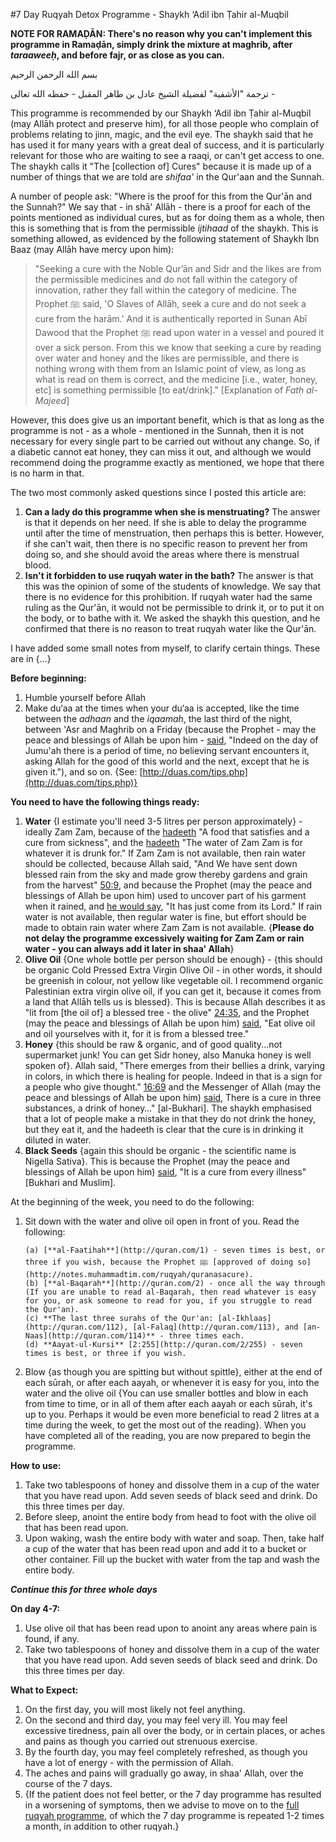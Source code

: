 [title: 7 Day Ruqyah Detox Programme - muhammadtim.com]:/
[menu: 7 Day Detox]:/
[path: /ruqyah/7-day-detox]:/
[menu-locgroup: ruqyah]:/
[order: 3]:/

#7 Day Ruqyah Detox Programme - Shaykh ‘Adil ibn Ṭahir al-Muqbil

**NOTE FOR RAMAḌĀN: There's no reason why you can't implement this programme in Ramaḍān, simply drink the mixture at maghrib, after *taraaweeḥ*, and before fajr, or as close as you can.**


بسم الله الرحمن الرحيم

ترجمة "الأشفية" لفضيلة الشيخ عادل بن طاهر المقبل - حفظه الله تعالى -

This programme is recommended by our Shaykh ‘Adil ibn Ṭahir al-Muqbil (may Allāh protect and preserve him), for all those people who complain of problems relating to jinn, magic, and the evil eye. The shaykh said that he has used it for many years with a great deal of success, and it is particularly relevant for those who are waiting to see a raaqi, or can't get access to one. The shaykh calls it "The [collection of] Cures" because it is made up of a number of things that we are told are *shifaa'* in the Qur'aan and the Sunnah.

A number of people ask: "Where is the proof for this from the Qur'ān and the Sunnah?" We say that - in shā' Allāh - there is a proof for each of the points mentioned as individual cures, but as for doing them as a whole, then this is something that is from the permissible *ijtihaad* of the shaykh. This is something allowed, as evidenced by the following statement of Shaykh Ibn Baaz (may Allāh have mercy upon him):

> "Seeking a cure with the Noble Qur’ān and Sidr and the likes are from the permissible medicines and do not fall within the category of innovation, rather they fall within the category of medicine. The Prophet ﷺ said, 'O Slaves of Allāh, seek a cure and do not seek a cure from the harām.' And it is authentically reported in Sunan Abī Dawood that the Prophet ﷺ read upon water in a vessel and poured it over a sick person. From this we know that seeking a cure by reading over water and honey and the likes are permissible, and there is nothing wrong with them from an Islamic point of view, as long as what is read on them is correct, and the medicine [i.e., water, honey, etc] is something permissible [to eat/drink]." [Explanation of *Fatḥ al-Majeed*]

However, this does give us an important benefit, which is that as long as the programme is not - as a whole - mentioned in the Sunnah, then it is not necessary for every single part to be carried out without any change. So, if a diabetic cannot eat honey, they can miss it out, and although we would recommend doing the programme exactly as mentioned, we hope that there is no harm in that.

The two most commonly asked questions since I posted this article are:

1. **Can a lady do this programme when she is menstruating?** The answer is that it depends on her need. If she is able to delay the programme until after the time of menstruation, then perhaps this is better. However, if she can't wait, then there is no specific reason to prevent her from doing so, and she should avoid the areas where there is menstrual blood.
2. **Isn't it forbidden to use ruqyah water in the bath?** The answer is that this was the opinion of some of the students of knowledge. We say that there is no evidence for this prohibition. If ruqyah water had the same ruling as the Qur'ān, it would not be permissible to drink it, or to put it on the body, or to bathe with it. We asked the shaykh this question, and he confirmed that there is no reason to treat ruqyah water like the Qur'ān.

I have added some small notes from myself, to clarify certain things. These are in {...}

**Before beginning:**

1. Humble yourself before Allah
2. Make du‘aa at the times when your du‘aa is accepted, like the time between the *adhaan* and the *iqaamah*, the last third of the night, between 'Asr and Maghrib on a Friday (because the Prophet - may the peace and blessings of Allah be upon him - [said](http://sunnah.com/muslim/6/200), "Indeed on the day of Jumu'ah there is a period of time, no believing servant encounters it, asking Allah for the good of this world and the next, except that he is given it."), and so on. {See: [http://duas.com/tips.php](http://duas.com/tips.php)}

**You need to have the following things ready:**

1. **Water** {I estimate you'll need 3-5 litres per person approximately} - ideally Zam Zam, because of the [hadeeth](http://www.binbaz.org.sa/node/19851) "A food that satisfies and a cure from sickness", and the [hadeeth](http://sunnah.com/urn/1331790) "The water of Zam Zam is for whatever it is drunk for." If Zam Zam is not available, then rain water should be collected, because Allah said, "And We have sent down blessed rain from the sky and made grow thereby gardens and grain from the harvest" [50:9](http://quran.com/50/9), and because the Prophet (may the peace and blessings of Allah be upon him) used to uncover part of his garment when it rained, and [he would say](http://sunnah.com/abudawud/43/328), "It has just come from its Lord." If rain water is not available, then regular water is fine, but effort should be made to obtain rain water where Zam Zam is not available. {**Please do not delay the programme excessively waiting for Zam Zam or rain water - you can always add it later in shaa' Allah**}
2. **Olive Oil** {One whole bottle per person should be enough} - {this should be organic Cold Pressed Extra Virgin Olive Oil - in other words, it should be greenish in colour, not yellow like vegetable oil. I recommend organic Palestinian extra virgin olive oil, if you can get it, because it comes from a land that Allāh tells us is blessed}. This is because Allah describes it as "lit from [the oil of] a blessed tree - the olive" [24:35](http://quran.com/24/35), and the Prophet (may the peace and blessings of Allah be upon him) [said](http://sunnah.com/tirmidhi/25/69), "Eat olive oil and oil yourselves with it, for it is from a blessed tree." 
3. **Honey** {this should be raw & organic, and of good quality...not supermarket junk! You can get Sidr honey, also Manuka honey is well spoken of}. Allah said, "There emerges from their bellies a drink, varying in colors, in which there is healing for people. Indeed in that is a sign for a people who give thought." [16:69](http://quran.com/16/69) and the Messenger of Allah (may the peace and blessings of Allah be upon him) [said](http://sunnah.com/bukhari/76/3), There is a cure in three substances, a drink of honey…" [al-Bukhari]. The shaykh emphasised that a lot of people make a mistake in that they do not drink the honey, but they eat it, and the hadeeth is clear that the cure is in drinking it diluted in water.
4. **Black Seeds** {again this should be organic - the scientific name is Nigella Sativa}. This is because the Prophet (may the peace and blessings of Allah be upon him) [said](http://sunnah.com/muslim/39/120), "It is a cure from every illness" [Bukhari and Muslim].

At the beginning of the week, you need to do the following:

1. Sit down with the water and olive oil open in front of you. Read the following:

       (a) [**al-Faatihah**](http://quran.com/1) - seven times is best, or three if you wish, because the Prophet ﷺ [approved of doing so](http://notes.muhammadtim.com/ruqyah/quranasacure).
       (b) [**al-Baqarah**](http://quran.com/2) - once all the way through (If you are unable to read al-Baqarah, then read whatever is easy for you, or ask someone to read for you, if you struggle to read the Qur'an).
       (c) **The last three surahs of the Qur'an: [al-Ikhlaaṣ](http://quran.com/112), [al-Falaq](http://quran.com/113), and [an-Naas](http://quran.com/114)** - three times each.
       (d) **Aayat-ul-Kursi** [2:255](http://quran.com/2/255) - seven times is best, or three if you wish.

2. Blow {as though you are spitting but without spittle}, either at the end of each sūrah, or after each aayah, or whenever it is easy for you, into the water and the olive oil {You can use smaller bottles and blow in each from time to time, or in all of them after each aayah or each sūrah, it's up to you. Perhaps it would be even more beneficial to read 2 litres at a time during the week, to get the most out of the reading}. When you have completed all of the reading, you are now prepared to begin the programme.

**How to use:**

1. Take two tablespoons of honey and dissolve them in a cup of the water that you have read upon. Add seven seeds of black seed and drink. Do this three times per day.
2. Before sleep, anoint the entire body from head to foot with the olive oil that has been read upon.
3. Upon waking, wash the entire body with water and soap. Then, take half a cup of the water that has been read upon and add it to a bucket or other container. Fill up the bucket with water from the tap and wash the entire body.

***Continue this for three whole days***

**On day 4-7:**

1. Use olive oil that has been read upon to anoint any areas where pain is found, if any.
2. Take two tablespoons of honey and dissolve them in a cup of the water that you have read upon. Add seven seeds of black seed and drink. Do this three times per day.

**What to Expect:**

1. On the first day, you will most likely not feel anything.
2. On the second and third day, you may feel very ill. You may feel excessive tiredness, pain all over the body, or in certain places, or aches and pains as though you carried out strenuous exercise.
3. By the fourth day, you may feel completely refreshed, as though you have a lot of energy - with the permission of Allah.
4. The aches and pains will gradually go away, in shaa' Allah, over the course of the 7 days.
5. {If the patient does not feel better, or the 7 day programme has resulted in a worsening of symptoms, then we advise to move on to the [full ruqyah programme](http://muhammadtim.com/programme), of which the 7 day programme is repeated 1-2 times a month, in addition to other ruqyah.}